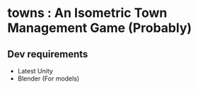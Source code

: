 # towns : An Isometric Town Management Game (Probably)

## Dev requirements

* Latest Unity
* Blender (For models)
